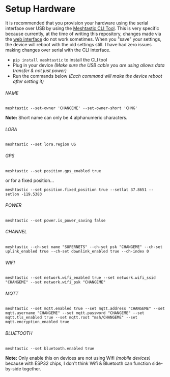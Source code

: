 # Setup Hardware

It is recommended that you provision your hardware using the serial interface over USB by using the [Meshtastic CLI Tool](https://pypi.org/project/meshtastic/). This is very specific because currently, at the time of writing this repository, changes made via the [web interface](https://client.meshtastic.org) do not work sometimes. When you "save" your settings, the device will reboot with the old settings still. I have had zero issues making changes over serial with the CLI interface.

- `pip install meshtastic` to install the CLI tool
- Plug in your device *(Make sure the USB cable you are using allows data transfer & not just power)*
- Run the commands below *(Each command will make the device reboot after setting it)*

###### NAME
```
meshtastic --set-owner 'CHANGEME' --set-owner-short 'CHNG'
```

**Note:** Short name can only be 4 alphanumeric characters.

###### LORA
```
meshtastic --set lora.region US 
```

###### GPS
```
meshtastic --set position.gps_enabled true
```

or for a fixed position...

```
meshtastic --set position.fixed_position true --setlat 37.8651 --setlon -119.5383
```

###### POWER
```
meshtastic --set power.is_power_saving false
```

###### CHANNEL
```
meshtastic --ch-set name "SUPERNETS" --ch-set psk "CHANGEME" --ch-set uplink_enabled true --ch-set downlink_enabled true --ch-index 0
```

###### WIFI
```
meshtastic --set network.wifi_enabled true --set network.wifi_ssid "CHANGEME" --set network.wifi_psk "CHANGEME"
```

###### MQTT
```
meshtastic --set mqtt.enabled true --set mqtt.address "CHANGEME" --set mqtt.username "CHANGEME" --set mqtt.password "CHANGEME" --set mqtt.tls_enabled true --set mqtt.root "msh/CHANGEME" --set mqtt.encryption_enabled true
```

###### BLUETOOTH
```
meshtastic --set bluetooth.enabled true
```

**Note:** Only enable this on devices are not using Wifi *(mobile devices)* because with ESP32 chips, I don't think Wifi & Bluetooth can function side-by-side together.
